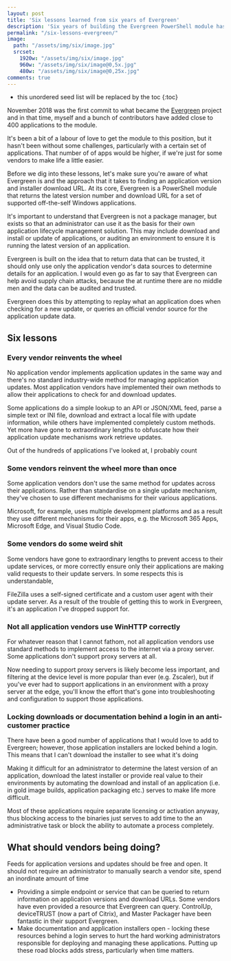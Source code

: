 ```yaml
---
layout: post
title: 'Six lessons learned from six years of Evergreen'
description: 'Six years of building the Evergreen PowerShell module has provided some insights into how vendors manage their software and the impacts on customers.'
permalink: "/six-lessons-evergreen/"
image:
  path: "/assets/img/six/image.jpg"
  srcset:
    1920w: "/assets/img/six/image.jpg"
    960w: "/assets/img/six/image@0,5x.jpg"
    480w: "/assets/img/six/image@0,25x.jpg"
comments: true
---
```

- this unordered seed list will be replaced by the toc
{:toc}

November 2018 was the first commit to what became the [Evergreen](https://stealthpuppy.com/evergreen) project and in that time, myself and a bunch of contributors have added close to 400 applications to the module.

It's been a bit of a labour of love to get the module to this position, but it hasn't been without some challenges, particularly with a certain set of applications. That number of of apps would be higher, if we're just for some vendors to make life a little easier. 

Before we dig into these lessons, let's make sure you're aware of what Evergreen is and the approach that it takes to finding an application version and installer download URL. At its core, Evergreen is a PowerShell module that returns the latest version number and download URL for a set of supported off-the-self Windows applications.

It's important to understand that Evergreen is not a package manager, but exists so that an administrator can use it as the basis for their own application lifecycle management solution. This may include download and install or update of applications, or auditing an environment to ensure it is running the latest version of an application.

Evergreen is built on the idea that to return data that can be trusted, it should only use only the application vendor's data sources to determine details for an application. I would even go as far to say that Evergreen can help avoid supply chain attacks, because the at runtime there are no middle men and the data can be audited and trusted.

Evergreen does this by attempting to replay what an application does when checking for a new update, or queries an official vendor source for the application update data.

## Six lessons

### Every vendor reinvents the wheel

No application vendor implements application updates in the same way and there's no standard industry-wide method for managing application updates. Most application vendors have implemented their own methods to allow their applications to check for and download updates.

Some applications do a simple lookup to an API or JSON/XML feed, parse a simple text or INI file, download and extract a local file with update information, while others have implemented completely custom methods. Yet more have gone to extraordinary lengths to obfuscate how their application update mechanisms work retrieve updates.

Out of the hundreds of applications I've looked at, I probably count 

### Some vendors reinvent the wheel more than once

Some application vendors don't use the same method for updates across their applications. Rather than standardise on a single update mechanism, they've chosen to use different mechanisms for their various applications.

Microsoft, for example, uses multiple development platforms and as a result they use different mechanisms for their apps, e.g. the Microsoft 365 Apps, Microsoft Edge, and Visual Studio Code.

### Some vendors do some weird shit

Some vendors have gone to extraordinary lengths to prevent access to their update services, or more correctly ensure only their applications are making valid requests to their update servers. In some respects this is understandable, 

FileZilla uses a self-signed certificate and a custom user agent with their update server. As a result of the trouble of getting this to work in Evergreen, it's an application I've dropped support for.

### Not all application vendors use WinHTTP correctly

For whatever reason that I cannot fathom, not all application vendors use standard methods to implement access to the internet via a proxy server. Some applications don't support proxy servers at all.

Now needing to support proxy servers is likely become less important, and filtering at the device level is more popular than ever (e.g. Zscaler), but if you've ever had to support applications in an environment with a proxy server at the edge, you'll know the effort that's gone into troubleshooting and configuration to support those applications.

### Locking downloads or documentation behind a login in an anti-customer practice

There have been a good number of applications that I would love to add to Evergreen; however, those application installers are locked behind a login. This means that I can't download the installer to see what it's doing 

Making it difficult for an administrator to determine the latest version of an application, download the latest installer or provide real value to their environments by automating the download and install of an application (i.e. in gold image builds, application packaging etc.) serves to make life more difficult.

Most of these applications require separate licensing or activation anyway, thus blocking access to the binaries just serves to add time to the an administrative task or block the ability to automate a process completely.

## What should vendors being doing?

Feeds for application versions and updates should be free and open. It should not require an administrator to manually search a vendor site, spend an inordinate amount of time 

* Providing a simple endpoint or service that can be queried to return information on application versions and download URLs. Some vendors have even provided a resource that Evergreen can query. ControlUp, deviceTRUST (now a part of Citrix), and Master Packager have been fantastic in their support Evergreen.
* Make documentation and application installers open - locking these resources behind a login serves to hurt the hard working administrators responsible for deploying and managing these applications. Putting up these road blocks adds stress, particularly when time matters.
